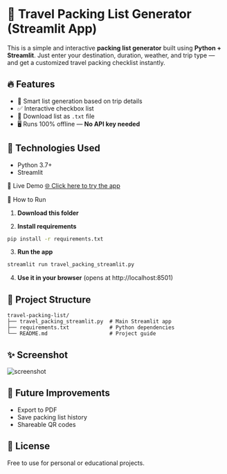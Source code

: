 
# 🧳 Travel Packing List Generator (Streamlit App)

This is a simple and interactive **packing list generator** built using **Python + Streamlit**. Just enter your destination, duration, weather, and trip type — and get a customized travel packing checklist instantly.

## 🔥 Features

- 🧠 Smart list generation based on trip details
- ✅ Interactive checkbox list
- 📄 Download list as `.txt` file
- 🖥️ Runs 100% offline — **No API key needed**

## 🧰 Technologies Used

- Python 3.7+
- Streamlit
  
🚀 Live Demo
[🌐 Click here to try the app](https://travel-packing-list-2ughxrxt6yxvqhes2suzdx.streamlit.app/)

🚀 How to Run

1. **Download this folder**

2. **Install requirements**

```bash
pip install -r requirements.txt
```

3. **Run the app**

```bash
streamlit run travel_packing_streamlit.py
```

4. **Use it in your browser** (opens at http://localhost:8501)

## 💾 Project Structure

```
travel-packing-list/
├── travel_packing_streamlit.py  # Main Streamlit app
├── requirements.txt             # Python dependencies
└── README.md                    # Project guide
```

## ✨ Screenshot

![screenshot](https://dummyimage.com/800x400/ededed/333&text=Packing+List+App+Screenshot)

## 📌 Future Improvements

- Export to PDF
- Save packing list history
- Shareable QR codes

## 📃 License

Free to use for personal or educational projects.
